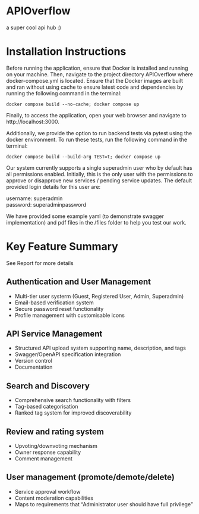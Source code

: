 # APIOverflow
a super cool api hub :)

# Installation Instructions

Before running the application, ensure that Docker is installed and running on your machine. Then, navigate to the project directory APIOverflow where docker-compose.yml is located. Ensure that the Docker images are built and ran without using cache to ensure latest code and dependencies by running the following command in the terminal:

```
docker compose build --no-cache; docker compose up
```
Finally, to access the application, open your web browser and navigate to http://localhost:3000.

Additionally, we provide the option to run backend tests via pytest using the docker environment. To run these tests, run the following command in the terminal:
```
docker compose build --build-arg TEST=t; docker compose up
```

Our system currently supports a single superadmin user who by default has all permissions enabled. Initially, this is the only user with the permissions to approve or disapprove new services / pending service updates. The default provided login details for this
user are:

username: superadmin \
password: superadminpassword

We have provided some example yaml (to demonstrate swagger implementation) and pdf files in the /files folder to help you test our work.

# Key Feature Summary

See Report for more details

## Authentication and User Management
- Multi-tier user systerm (Guest, Registered User, Admin, Superadmin)
- Email-based verification system
- Secure password reset functionality
- Profile management with customisable icons

## API Service Management
- Structured API upload system supporting name, description, and tags
- Swagger/OpenAPI specification integration
- Version control
- Documentation 

## Search and Discovery
- Comprehensive search functionality with filters
- Tag-based categorisation
- Ranked tag system for improved discoverability

## Review and rating system
- Upvoting/downvoting mechanism
- Owner response capability
- Comment management

## User management (promote/demote/delete)
- Service approval workflow
- Content moderation capabilities
- Maps to requirements that “Administrator user should have full privilege”

